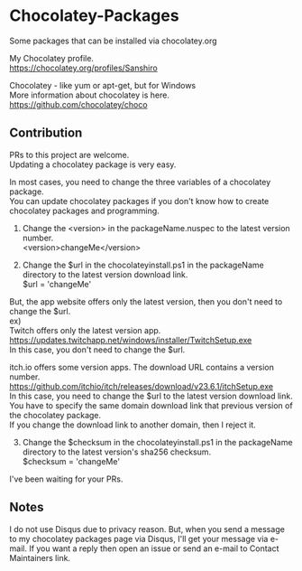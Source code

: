 # Chocolatey-Packages
Some packages that can be installed via chocolatey.org

My Chocolatey profile.  
https://chocolatey.org/profiles/Sanshiro

Chocolatey - like yum or apt-get, but for Windows  
More information about chocolatey is here.  
https://github.com/chocolatey/choco

## Contribution
PRs to this project are welcome.  
Updating a chocolatey package is very easy.

In most cases, you need to change the three variables of a chocolatey package.  
You can update chocolatey packages if you don't know how to create chocolatey packages and programming.

1. Change the &lt;version&gt; in the packageName.nuspec to the latest version number.  
&lt;version&gt;changeMe&lt;/version&gt;

2. Change the $url in the chocolateyinstall.ps1 in the packageName directory to the latest version download link.  
$url = 'changeMe'

But, the app website offers only the latest version, then you don't need to change the $url.  
ex)   
Twitch offers only the latest version app.  
https://updates.twitchapp.net/windows/installer/TwitchSetup.exe  
In this case, you don't need to change the $url.

itch.io offers some version apps. The download URL contains a version number.  
https://github.com/itchio/itch/releases/download/v23.6.1/itchSetup.exe  
In this case, you need to change the $url to the latest version download link.  
You have to specify the same domain download link that previous version of the chocolatey package.  
If you change the download link to another domain, then I reject it.

3. Change the $checksum in the chocolateyinstall.ps1 in the packageName directory to the latest version's sha256 checksum.  
$checksum = 'changeMe'

I've been waiting for your PRs.

## Notes
I do not use Disqus due to privacy reason.
But, when you send a message to my chocolatey packages page via Disqus, I'll get your message via e-mail.
If you want a reply then open an issue or send an e-mail to Contact Maintainers link.

